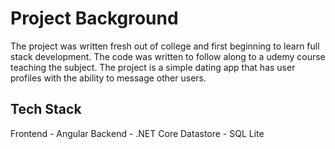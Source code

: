 # Project Background
The project was written fresh out of college and first beginning to learn full stack development. The code was written to follow along to a udemy course teaching the subject. The project is a simple dating app that has user profiles with the ability to message other users. 

## Tech Stack
Frontend - Angular
Backend - .NET Core
Datastore - SQL Lite
